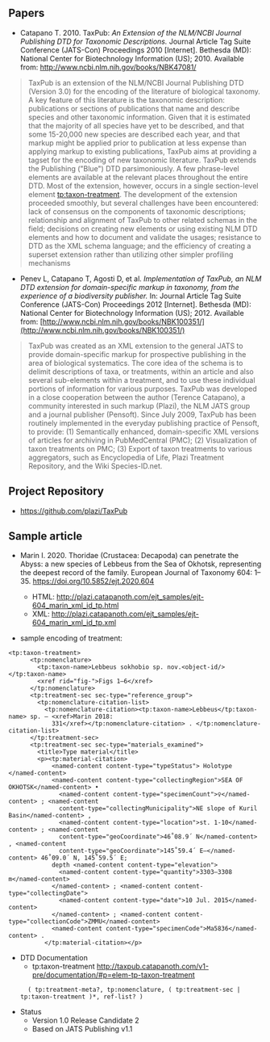 ## Papers
* Catapano T. 2010. TaxPub: _An Extension of the NLM/NCBI Journal Publishing DTD for Taxonomic Descriptions._ Journal Article Tag Suite Conference (JATS-Con) Proceedings 2010 [Internet]. Bethesda (MD): National Center for Biotechnology Information (US); 2010. Available from: [http://www​.ncbi.nlm.nih​.gov/books/NBK47081/](http://www.ncbi.nlm.nih.gov/books/NBK47081/)
> TaxPub is an extension of the NLM/NCBI Journal Publishing DTD (Version 3.0) for the encoding of the literature of biological taxonomy. A key feature of this literature is the taxonomic description: publications or sections of publications that name and describe species and other taxonomic information. Given that it is estimated that the majority of all species have yet to be described, and that some 15-20,000 new species are described each year, and that markup might be applied prior to publication at less expense than applying markup to existing publications, TaxPub aims at providing a tagset for the encoding of new taxonomic literature. TaxPub extends the Publishing ("Blue") DTD parsimoniously. A few phrase-level elements are available at the relevant places throughout the entire DTD. Most of the extension, however, occurs in a single section-level element <tp:taxon-treatment>. The development of the extension proceeded smoothly, but several challenges have been encountered: lack of consensus on the components of taxonomic descriptions; relationship and alignment of TaxPub to other related schemas in the field; decisions on creating new elements or using existing NLM DTD elements and how to document and validate the usages; resistance to DTD as the XML schema language; and the efficiency of creating a superset extension rather than utilizing other simpler profiling mechanisms
* Penev L, Catapano T, Agosti D, et al. _Implementation of TaxPub, an NLM DTD extension for domain-specific markup in taxonomy, from the experience of a biodiversity publisher._ In: Journal Article Tag Suite Conference (JATS-Con) Proceedings 2012 [Internet]. Bethesda (MD): National Center for Biotechnology Information (US); 2012. Available from: [http://www.ncbi.nlm.nih.gov/books/NBK100351/](http://www.ncbi.nlm.nih.gov/books/NBK100351/)
> TaxPub was created as an XML extension to the general JATS to provide domain-specific markup for prospective publishing in the area of biological systematics. The core idea of the schema is to delimit descriptions of taxa, or treatments, within an article and also several sub-elements within a treatment, and to use these individual portions of information for various purposes. TaxPub was developed in a close cooperation between the author (Terence Catapano), a community interested in such markup (Plazi), the NLM JATS group and a journal publisher (Pensoft). Since July 2009, TaxPub has been routinely implemented in the everyday publishing practice of Pensoft, to provide: (1) Semantically enhanced, domain-specific XML versions of articles for archiving in PubMedCentral (PMC); (2) Visualization of taxon treatments on PMC; (3) Export of taxon treatments to various aggregators, such as Encyclopedia of Life, Plazi Treatment Repository, and the Wiki Species-ID.net.
## Project Repository
* https://github.com/plazi/TaxPub

## Sample article

* Marin I. 2020. Thoridae (Crustacea: Decapoda) can penetrate the Abyss: a new species of Lebbeus from the Sea of Okhotsk, representing the deepest record of the family. European Journal of Taxonomy 604: 1–35. https://doi.org/10.5852/ejt.2020.604
  * HTML: http://plazi.catapanoth.com/ejt_samples/ejt-604_marin_xml_id_tp.html
  * XML: http://plazi.catapanoth.com/ejt_samples/ejt-604_marin_xml_id_tp.xml

* sample encoding of treatment:

```
<tp:taxon-treatment>
      <tp:nomenclature>
        <tp:taxon-name>Lebbeus sokhobio sp. nov.<object-id/></tp:taxon-name>
        <xref rid="fig-">Figs 1–6</xref>
      </tp:nomenclature>
      <tp:treatment-sec sec-type="reference_group">
        <tp:nomenclature-citation-list>
          <tp:nomenclature-citation><tp:taxon-name>Lebbeus</tp:taxon-name> sp. – <xref>Marin 2018:
            331</xref></tp:nomenclature-citation> . </tp:nomenclature-citation-list>
      </tp:treatment-sec>
      <tp:treatment-sec sec-type="materials_examined">
        <title>Type material</title>
        <p><tp:material-citation>
            <named-content content-type="typeStatus"> Holotype </named-content>
            <named-content content-type="collectingRegion">SEA OF OKHOTSK</named-content> •
              <named-content content-type="specimenCount">♀</named-content> ; <named-content
              content-type="collectingMunicipality">NE slope of Kuril Basin</named-content> ,
              <named-content content-type="location">st. 1-10</named-content> ; <named-content
              content-type="geoCoordinate">46˚08.9΄ N</named-content> , <named-content
              content-type="geoCoordinate">145˚59.4΄ E–</named-content> 46˚09.0΄ N, 145˚59.5΄ E;
            depth <named-content content-type="elevation">
              <named-content content-type="quantity">3303–3308 m</named-content>
            </named-content> ; <named-content content-type="collectingDate">
              <named-content content-type="date">10 Jul. 2015</named-content>
            </named-content> ; <named-content content-type="collectionCode">ZMMU</named-content>
            <named-content content-type="specimenCode">Ma5836</named-content> .
          </tp:material-citation></p>
```

* DTD Documentation
  * tp:taxon-treatment http://taxpub.catapanoth.com/v1-pre/documentation/#p=elem-tp-taxon-treatment
  ```
    ( tp:treatment-meta?, tp:nomenclature, ( tp:treatment-sec | tp:taxon-treatment )*, ref-list? )
  ```
* Status
  * Version 1.0 Release Candidate 2
  * Based on JATS Publishing v1.1
